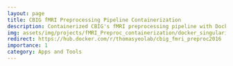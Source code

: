 ```yaml
---
layout: page
title: CBIG fMRI Preprocessing Pipeline Containerization
description: Containerized CBIG's fMRI preprocessing pipeline with Docker and Singularity for cross-platform consistency
img: assets/img/projects/fMRI_Preproc_containerization/docker_singularity.jpg
redirect: https://hub.docker.com/r/thomasyeolab/cbig_fmri_preproc2016
importance: 1
category: Apps and Tools
---
```

